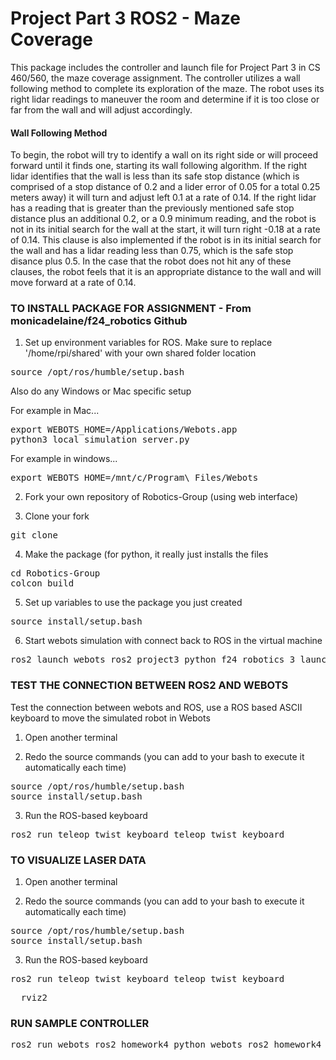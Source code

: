 # Project Part 3 ROS2 - Maze Coverage

This package includes the controller and launch file for Project Part 3 in CS 460/560, the maze coverage assignment. The controller utilizes a wall following method to complete its exploration of the maze. The robot uses its right lidar readings to maneuver the room and determine if it is too close or far from the wall and will adjust accordingly. 

#### Wall Following Method
To begin, the robot will try to identify a wall on its right side or will proceed forward until it finds one, starting its wall following algorithm. If the right lidar identifies that the wall is less than its safe stop distance (which is comprised of a stop distance of 0.2 and a lider error of 0.05 for a total 0.25 meters away) it will turn and adjust left 0.1 at a rate of 0.14. If the right lidar has a reading that is greater than the previously mentioned safe stop distance plus an additional 0.2, or a 0.9 minimum reading, and the robot is not in its initial search for the wall at the start, it will turn right -0.18 at a rate of 0.14. This clause is also implemented if the robot is in its initial search for the wall and has a lidar reading less than 0.75, which is the safe stop disance plus 0.5. In the case that the robot does not hit any of these clauses, the robot feels that it is an appropriate distance to the wall and will move forward at a rate of 0.14.

### TO INSTALL PACKAGE FOR ASSIGNMENT - From monicadelaine/f24_robotics Github

1. Set up environment variables for ROS. Make sure to replace '/home/rpi/shared' with your own shared folder location
<pre>
source /opt/ros/humble/setup.bash
</pre>
Also do any Windows or Mac specific setup

For example in Mac...
<pre>
export WEBOTS_HOME=/Applications/Webots.app
python3 local_simulation_server.py
</pre>

For example in windows...
<pre>
export WEBOTS_HOME=/mnt/c/Program\ Files/Webots
</pre>

2. Fork your own repository of Robotics-Group (using web interface)

3. Clone your fork
<pre>
git clone <your github url for this repository>
</pre>

4. Make the package (for python, it really just installs the files
<pre>
cd Robotics-Group
colcon build
</pre>

5. Set up variables to use the package you just created
<pre>
source install/setup.bash
</pre>

6. Start webots simulation with connect back to ROS in the virtual machine
<pre>
ros2 launch webots_ros2_project3_python f24_robotics_3_launch.py
</pre>

### TEST THE CONNECTION BETWEEN ROS2 AND WEBOTS

Test the connection between webots and ROS, use a ROS based ASCII keyboard to move the simulated robot in Webots

1. Open another terminal

2. Redo the source commands (you can add to your bash to execute it automatically each time) 
<pre>
source /opt/ros/humble/setup.bash
source install/setup.bash
</pre>

3. Run the ROS-based keyboard
<pre>
ros2 run teleop_twist_keyboard teleop_twist_keyboard
</pre>

### TO VISUALIZE LASER DATA

1. Open another terminal

2. Redo the source commands (you can add to your bash to execute it automatically each time) 
<pre>
source /opt/ros/humble/setup.bash
source install/setup.bash
</pre>

3. Run the ROS-based keyboard
<pre>
ros2 run teleop_twist_keyboard teleop_twist_keyboard
</pre>
<pre>
  rviz2
</pre>

### RUN SAMPLE CONTROLLER

<pre>
ros2 run webots_ros2_homework4_python webots_ros2_homework4_python
</pre>

